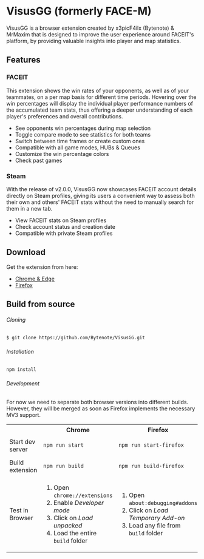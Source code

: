# VisusGG (formerly FACE-M)

VisusGG is a browser extension created by x3picF4ilx (Bytenote) & MrMaxim that is designed to improve the user experience around FACEIT's platform, by providing valuable insights into player and map statistics.

## Features

### FACEIT

This extension shows the win rates of your opponents, as well as of your teammates, on a per map basis for different time periods.
Hovering over the win percentages will display the individual player performance numbers of the accumulated team stats, thus offering a deeper understanding of each player's preferences and overall contributions.

-   See opponents win percentages during map selection
-   Toggle compare mode to see statistics for both teams
-   Switch between time frames or create custom ones
-   Compatible with all game modes, HUBs & Queues
-   Customize the win percentage colors
-   Check past games

### Steam

With the release of v2.0.0, VisusGG now showcases FACEIT account details directly on Steam profiles, giving its users a convenient way to assess both their own and others' FACEIT stats without the need to manually search for them in a new tab.

-   View FACEIT stats on Steam profiles
-   Check account status and creation date
-   Compatible with private Steam profiles

## Download

Get the extension from here:

-   [Chrome & Edge](https://chrome.google.com/webstore/detail/visusgg/kodlabmmaalpolkfolgpahbjehalecki)
-   [Firefox](https://addons.mozilla.org/en-US/firefox/addon/visusgg)

## Build from source

###### Cloning

```bash
$ git clone https://github.com/Bytenote/VisusGG.git
```

###### Installation

```bash
npm install
```

###### Development

For now we need to separate both browser versions into different builds.  
However, they will be merged as soon as Firefox implements the necessary MV3 support.

<table cellpadding="200">
<tr>
<th>
</th>
<th>
Chrome
</th>
<th>
Firefox
</th>
</tr>

<tr>
<td>
Start dev server
</td>
<td>

```bash
npm run start
```

</td>
<td>

```bash
npm run start-firefox
```

</td>
</tr>

<tr>
<td>
Build extension
</td>
<td>

```bash
npm run build
```

</td>
<td>

```bash
npm run build-firefox
```

</td>
</tr>

<tr>
<td width="20%">
Test in Browser
</td>
<td width="40%">
<ol>
<li>Open <code>chrome://extensions</code></li>
<li>Enable <i>Developer mode</i></li>
<li>Click on <i>Load unpacked</i></li>
<li>Load the entire <code>build</code> folder</li>
</ol>
</td>
<td width="40%">
<ol>
<li>Open <code>about:debugging#addons</code></li>
<li>Click on <i>Load Temporary Add-on</i></li>
<li>
Load any file from <code>build</code> folder&nbsp;&nbsp;
</li>
</ol>
</td>
</tr>

</table>
